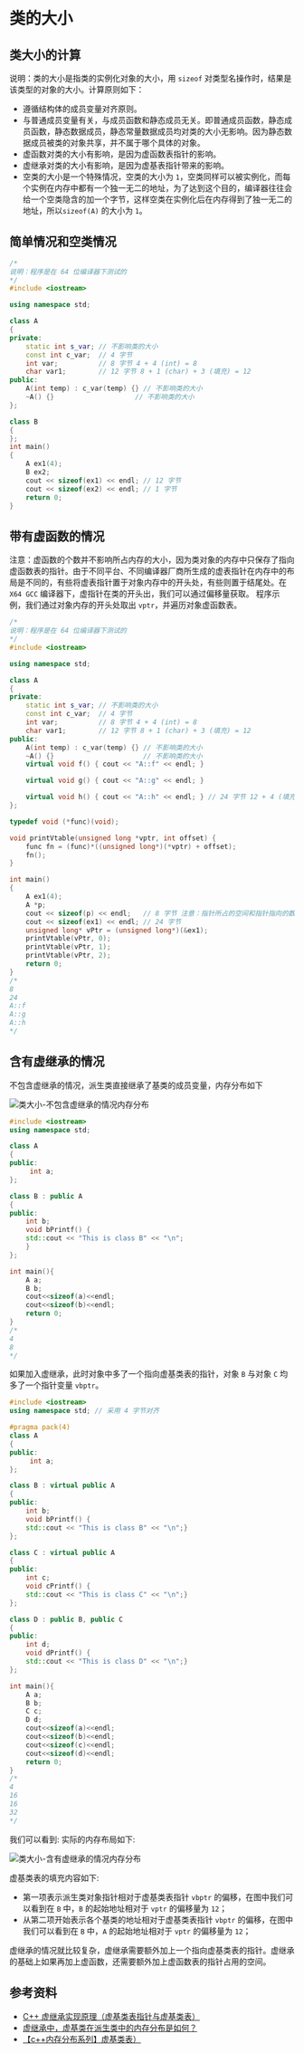 # 类的大小

## 类大小的计算

说明：类的大小是指类的实例化对象的大小，用 `sizeof` 对类型名操作时，结果是该类型的对象的大小。计算原则如下：

- 遵循结构体的成员变量对齐原则。
- 与普通成员变量有关，与成员函数和静态成员无关。即普通成员函数，静态成员函数，静态数据成员，静态常量数据成员均对类的大小无影响。因为静态数据成员被类的对象共享，并不属于哪个具体的对象。
- 虚函数对类的大小有影响，是因为虚函数表指针的影响。
- 虚继承对类的大小有影响，是因为虚基表指针带来的影响。
- 空类的大小是一个特殊情况，空类的大小为 `1`，空类同样可以被实例化，而每个实例在内存中都有一个独一无二的地址，为了达到这个目的，编译器往往会给一个空类隐含的加一个字节，这样空类在实例化后在内存得到了独一无二的地址，所以`sizeof(A)` 的大小为 `1`。

## 简单情况和空类情况

```cpp
/*
说明：程序是在 64 位编译器下测试的
*/
#include <iostream>

using namespace std;

class A
{
private:
    static int s_var; // 不影响类的大小
    const int c_var;  // 4 字节
    int var;          // 8 字节 4 + 4 (int) = 8
    char var1;        // 12 字节 8 + 1 (char) + 3 (填充) = 12
public:
    A(int temp) : c_var(temp) {} // 不影响类的大小
    ~A() {}                    // 不影响类的大小
};

class B
{
};
int main()
{
    A ex1(4);
    B ex2;
    cout << sizeof(ex1) << endl; // 12 字节
    cout << sizeof(ex2) << endl; // 1 字节
    return 0;
}
```

## 带有虚函数的情况

注意：虚函数的个数并不影响所占内存的大小，因为类对象的内存中只保存了指向虚函数表的指针。由于不同平台、不同编译器厂商所生成的虚表指针在内存中的布局是不同的，有些将虚表指针置于对象内存中的开头处，有些则置于结尾处。在 `X64 GCC` 编译器下，虚指针在类的开头出，我们可以通过偏移量获取。
程序示例，我们通过对象内存的开头处取出 `vptr`，并遍历对象虚函数表。

```cpp
/*
说明：程序是在 64 位编译器下测试的
*/
#include <iostream>

using namespace std;

class A
{
private:
    static int s_var; // 不影响类的大小
    const int c_var;  // 4 字节
    int var;          // 8 字节 4 + 4 (int) = 8
    char var1;        // 12 字节 8 + 1 (char) + 3 (填充) = 12
public:
    A(int temp) : c_var(temp) {} // 不影响类的大小
    ~A() {}                      // 不影响类的大小
    virtual void f() { cout << "A::f" << endl; }

    virtual void g() { cout << "A::g" << endl; }

    virtual void h() { cout << "A::h" << endl; } // 24 字节 12 + 4 (填充) + 8 (指向虚函数的指针) = 24
};

typedef void (*func)(void);

void printVtable(unsigned long *vptr, int offset) {
    func fn = (func)*((unsigned long*)(*vptr) + offset);
    fn(); 
}

int main()
{
    A ex1(4);
    A *p;
    cout << sizeof(p) << endl;   // 8 字节 注意：指针所占的空间和指针指向的数据类型无关
    cout << sizeof(ex1) << endl; // 24 字节
    unsigned long* vPtr = (unsigned long*)(&ex1);
    printVtable(vPtr, 0);
    printVtable(vPtr, 1);
    printVtable(vPtr, 2);
    return 0;
}
/*
8
24
A::f
A::g
A::h
*/
```

## 含有虚继承的情况

不包含虚继承的情况，派生类直接继承了基类的成员变量，内存分布如下

![类大小-不包含虚继承的情况内存分布](images/类大小-不包含虚继承的情况内存分布.png)

```cpp
#include <iostream>
using namespace std;

class A
{
public:
     int a;
};

class B : public A
{
public:
    int b;
    void bPrintf() {
    std::cout << "This is class B" << "\n";
    }
};

int main(){
    A a;
    B b;
    cout<<sizeof(a)<<endl;
    cout<<sizeof(b)<<endl;
    return 0;
}
/*
4
8
*/
```

如果加入虚继承，此时对象中多了一个指向虚基类表的指针，对象 `B` 与对象 `C` 均多了一个指针变量 `vbptr`。

```cpp
#include <iostream>
using namespace std; // 采用 4 字节对齐

#pragma pack(4)
class A
{
public:
     int a;
};

class B : virtual public A
{
public:
    int b;
    void bPrintf() {
    std::cout << "This is class B" << "\n";}
};

class C : virtual public A
{
public:
    int c;
    void cPrintf() {
    std::cout << "This is class C" << "\n";}
};

class D : public B, public C
{
public:
    int d;
    void dPrintf() {
    std::cout << "This is class D" << "\n";}
};

int main(){
    A a;
    B b;
    C c;
    D d;
    cout<<sizeof(a)<<endl;
    cout<<sizeof(b)<<endl;
    cout<<sizeof(c)<<endl;
    cout<<sizeof(d)<<endl;
    return 0;
}
/*
4
16
16
32
*/
```

我们可以看到:
实际的内存布局如下:

![类大小-含有虚继承的情况内存分布](images/类大小-含有虚继承的情况内存分布.png)

虚基类表的填充内容如下:

- 第一项表示派生类对象指针相对于虚基类表指针 `vbptr` 的偏移，在图中我们可以看到在 `B` 中，`B` 的起始地址相对于 `vptr` 的偏移量为 `12`；
- 从第二项开始表示各个基类的地址相对于虚基类表指针 `vbptr` 的偏移，在图中我们可以看到在 `B` 中，`A` 的起始地址相对于 `vptr` 的偏移量为 `12`；

虚继承的情况就比较复杂，虚继承需要额外加上一个指向虚基类表的指针。虚继承的基础上如果再加上虚函数，还需要额外加上虚函数表的指针占用的空间。

## 参考资料

- [C++ 虚继承实现原理（虚基类表指针与虚基类表）](https://www.cnblogs.com/zhjblogs/p/14274188.html)
- [虚继承中，虚基类在派生类中的内存分布是如何？](https://www.zhihu.com/question/24858417?sort=created)
- [【c++内存分布系列】虚基类表）](https://www.cnblogs.com/budapeng/p/3305790.html)
